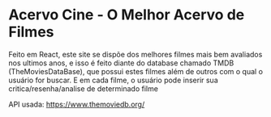 # Acervo Cine - O Melhor Acervo de Filmes

Feito em React, este site se dispõe dos melhores filmes mais bem avaliados nos ultimos anos,
e isso é feito diante do database chamado TMDB (TheMoviesDataBase), que possui estes filmes
além de outros com o qual o usuário for buscar. E em cada filme, o usuário pode inserir
sua critica/resenha/analise de determinado filme


API usada: https://www.themoviedb.org/


